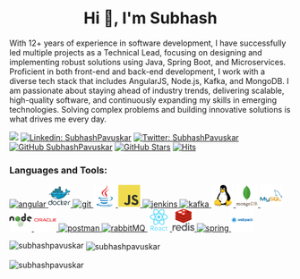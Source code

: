 <h1 align="center">Hi 👋, I'm Subhash</h1>
With 12+ years of experience in software development, I have successfully led multiple projects as a Technical Lead, focusing on designing and implementing robust solutions using Java, Spring Boot, and Microservices. Proficient in both front-end and back-end development, I work with a diverse tech stack that includes AngularJS, Node.js, Kafka, and MongoDB. I am passionate about staying ahead of industry trends, delivering scalable, high-quality software, and continuously expanding my skills in emerging technologies. Solving complex problems and building innovative solutions is what drives me every day.



![](https://hit.SubhashPavuskar.me/github/profile?user_id=1484002)
[![Linkedin: SubhashPavuskar](https://img.shields.io/badge/-SubhashPavuskar-blue?style=flat-square&logo=Linkedin&logoColor=white&link=https://www.linkedin.com/in/SubhashPavuskar/)](https://www.linkedin.com/in/SubhashPavuskar/)
[![Twitter: SubhashPavuskar](https://img.shields.io/twitter/follow/SubhashPavuskar?style=social)](https://twitter.com/SubhashPavuskar)
[![GitHub SubhashPavuskar](https://img.shields.io/github/followers/SubhashPavuskar?label=follow&style=social)](https://github.com/SubhashPavuskar)
[![GitHub Stars](https://img.shields.io/github/stars/SubhashPavuskar?style=social)](https://github.com/SubhashPavuskar)
[![Hits](https://komarev.com/ghpvc/?username=SubhashPavuskar&color=red&label=Hits)](https://github.com/SubhashPavuskar)

<h3 align="left">Languages and Tools:</h3>
<p align="left"> <a href="https://angular.io" target="_blank" rel="noreferrer"> <img src="https://angular.io/assets/images/logos/angular/angular.svg" alt="angular" width="40" height="40"/> </a>    <a href="https://www.docker.com/" target="_blank" rel="noreferrer"> <img src="https://raw.githubusercontent.com/devicons/devicon/master/icons/docker/docker-original-wordmark.svg" alt="docker" width="40" height="40"/> </a> <a href="https://git-scm.com/" target="_blank" rel="noreferrer"> <img src="https://www.vectorlogo.zone/logos/git-scm/git-scm-icon.svg" alt="git" width="40" height="40"/> </a>  <a href="https://www.w3.org/html/" target="_blank" rel="noreferrer"> <a href="https://www.java.com" target="_blank" rel="noreferrer"> <img src="https://raw.githubusercontent.com/devicons/devicon/master/icons/java/java-original.svg" alt="java" width="40" height="40"/> </a> <a href="https://developer.mozilla.org/en-US/docs/Web/JavaScript" target="_blank" rel="noreferrer"> <img src="https://raw.githubusercontent.com/devicons/devicon/master/icons/javascript/javascript-original.svg" alt="javascript" width="40" height="40"/> </a> <a href="https://www.jenkins.io" target="_blank" rel="noreferrer"> <img src="https://www.vectorlogo.zone/logos/jenkins/jenkins-icon.svg" alt="jenkins" width="40" height="40"/> </a> <a href="https://kafka.apache.org/" target="_blank" rel="noreferrer"> <img src="https://www.vectorlogo.zone/logos/apache_kafka/apache_kafka-icon.svg" alt="kafka" width="40" height="40"/> </a> <a href="https://www.linux.org/" target="_blank" rel="noreferrer"> <img src="https://raw.githubusercontent.com/devicons/devicon/master/icons/linux/linux-original.svg" alt="linux" width="40" height="40"/> </a> <a href="https://www.mongodb.com/" target="_blank" rel="noreferrer"> <img src="https://raw.githubusercontent.com/devicons/devicon/master/icons/mongodb/mongodb-original-wordmark.svg" alt="mongodb" width="40" height="40"/> </a> <a href="https://www.mysql.com/" target="_blank" rel="noreferrer"> <img src="https://raw.githubusercontent.com/devicons/devicon/master/icons/mysql/mysql-original-wordmark.svg" alt="mysql" width="40" height="40"/> </a> <a href="https://nodejs.org" target="_blank" rel="noreferrer"> <img src="https://raw.githubusercontent.com/devicons/devicon/master/icons/nodejs/nodejs-original-wordmark.svg" alt="nodejs" width="40" height="40"/> </a> <a href="https://www.oracle.com/" target="_blank" rel="noreferrer"> <img src="https://raw.githubusercontent.com/devicons/devicon/master/icons/oracle/oracle-original.svg" alt="oracle" width="40" height="40"/> </a> <a href="https://postman.com" target="_blank" rel="noreferrer"> <img src="https://www.vectorlogo.zone/logos/getpostman/getpostman-icon.svg" alt="postman" width="40" height="40"/> </a> <a href="https://www.rabbitmq.com" target="_blank" rel="noreferrer"> <img src="https://www.vectorlogo.zone/logos/rabbitmq/rabbitmq-icon.svg" alt="rabbitMQ" width="40" height="40"/> </a> <a href="https://reactjs.org/" target="_blank" rel="noreferrer"> <img src="https://raw.githubusercontent.com/devicons/devicon/master/icons/react/react-original-wordmark.svg" alt="react" width="40" height="40"/> </a> <a href="https://redis.io" target="_blank" rel="noreferrer"> <img src="https://raw.githubusercontent.com/devicons/devicon/master/icons/redis/redis-original-wordmark.svg" alt="redis" width="40" height="40"/> </a> <a href="https://spring.io/" target="_blank" rel="noreferrer"> <img src="https://www.vectorlogo.zone/logos/springio/springio-icon.svg" alt="spring" width="40" height="40"/> </a> <a href="https://webpack.js.org" target="_blank" rel="noreferrer"> <img src="https://raw.githubusercontent.com/devicons/devicon/d00d0969292a6569d45b06d3f350f463a0107b0d/icons/webpack/webpack-original-wordmark.svg" alt="webpack" width="40" height="40"/> </a> </p>

<p><img align="left" src="https://github-readme-stats.vercel.app/api/top-langs?username=subhashpavuskar&show_icons=true&locale=en&layout=compact" alt="subhashpavuskar" /></p>

<p>&nbsp;<img align="center" src="https://github-readme-stats.vercel.app/api?username=subhashpavuskar&show_icons=true&locale=en" alt="subhashpavuskar" /></p>

<p><img align="center" src="https://github-readme-streak-stats.herokuapp.com/?user=subhashpavuskar&" alt="subhashpavuskar" /></p>

